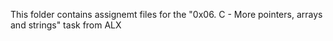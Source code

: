 This folder contains assignemt files for the "0x06. C - More pointers, arrays and strings" task from ALX
